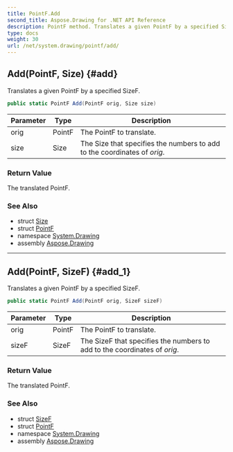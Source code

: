 ```yaml
---
title: PointF.Add
second_title: Aspose.Drawing for .NET API Reference
description: PointF method. Translates a given PointF by a specified SizeF
type: docs
weight: 30
url: /net/system.drawing/pointf/add/
---
```

## Add(PointF, Size) {#add}

Translates a given PointF by a specified SizeF.

```csharp
public static PointF Add(PointF orig, Size size)
```

| Parameter | Type | Description |
| --- | --- | --- |
| orig | PointF | The PointF to translate. |
| size | Size | The Size that specifies the numbers to add to the coordinates of *orig*. |

### Return Value

The translated PointF.

### See Also

* struct [Size](../../size/)
* struct [PointF](../)
* namespace [System.Drawing](../../pointf/)
* assembly [Aspose.Drawing](../../../)

---

## Add(PointF, SizeF) {#add_1}

Translates a given PointF by a specified SizeF.

```csharp
public static PointF Add(PointF orig, SizeF sizeF)
```

| Parameter | Type | Description |
| --- | --- | --- |
| orig | PointF | The PointF to translate. |
| sizeF | SizeF | The SizeF that specifies the numbers to add to the coordinates of *orig*. |

### Return Value

The translated PointF.

### See Also

* struct [SizeF](../../sizef/)
* struct [PointF](../)
* namespace [System.Drawing](../../pointf/)
* assembly [Aspose.Drawing](../../../)


